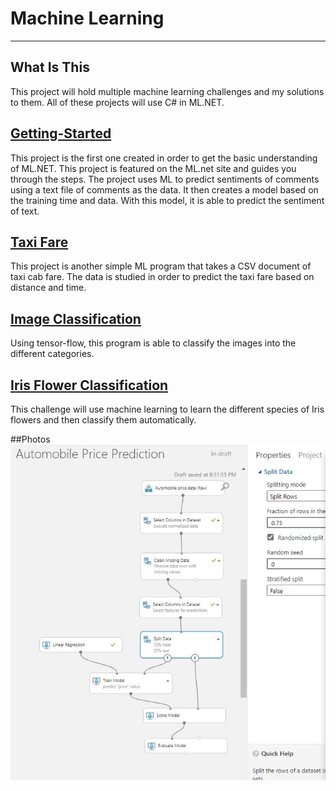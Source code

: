 # Machine Learning
---
## What Is This
This project will hold multiple machine learning challenges and my solutions to them. All of these projects will use C# in ML.NET.

## [Getting-Started](https://dotnet.microsoft.com/learn/ml-dotnet/get-started-tutorial/create)
This project is the first one created in order to get the basic understanding of ML.NET. This project is featured on the ML.net site and guides you through the steps. The project uses ML to predict sentiments of comments using a text file of comments as the data. It then creates a model based on the training time and data. With this model, it is able to predict the sentiment of text.

## [Taxi Fare](https://docs.microsoft.com/en-us/dotnet/machine-learning/tutorials/predict-prices)
This project is another simple ML program that takes a CSV document of taxi cab fare. The data is studied in order to predict the taxi fare based on distance and time.

## [Image Classification](https://docs.microsoft.com/en-us/dotnet/machine-learning/tutorials/image-classification)
Using tensor-flow, this program is able to classify the images into the different categories.

## [Iris Flower Classification](https://medium.com/gft-engineering/start-to-learn-machine-learning-with-the-iris-flower-classification-challenge-4859a920e5e3) 
This challenge will use machine learning to learn the different species of Iris flowers and then classify them automatically.

##Photos
![IMG](https://github.com/DmitryLandy/Machine-Learning/blob/main/AzureML/Linear_Regression_Split_75.JPG "Azure ML Designer Regression Model")
